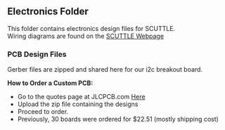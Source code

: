 ## Electronics Folder

This folder contains electronics design files for SCUTTLE.
<br>Wiring diagrams are found on the [SCUTTLE Webpage](https://scuttlerobot.github.io/SCUTTLE)



### PCB Design Files
Gerber files are zipped and shared here for our i2c breakout board.

**How to Order a Custom PCB:** <br>
* Go to the quotes page at JLCPCB.com [Here](https://jlcpcb.com/quote#/) <br>
* Upload the zip file containing the designs <br>
* Proceed to order. <br>
* Previously, 30 boards were ordered for $22.51 (mostly shipping cost)
